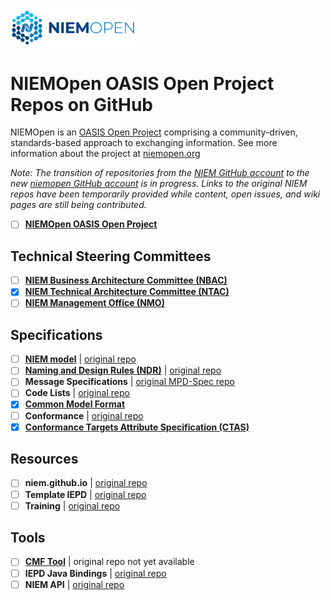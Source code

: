 
<img src="NIEM-NO-Logo-v5.png" width="200">

# NIEMOpen OASIS Open Project Repos on GitHub

NIEMOpen is an [OASIS Open Project](https://oasis-open-projects.org/) comprising a community-driven, standards-based approach to exchanging information. See more information about the project at [niemopen.org](https://niemopen.org)

*Note: The transition of repositories from the [NIEM GitHub account](https://github.com/NIEM) to the new [niemopen GitHub account](https://github.com/niemopen) is in progress.  Links to the original NIEM repos have been temporarily provided while content, open issues, and wiki pages are still being contributed.*

- [ ] **[NIEMOpen OASIS Open Project](https://github.com/niemopen/oasis-open-project "Includes NIEMOpen charter and other governance documents, mailing lists for the project and Technical Steering Committees (TSCs), Project Governance Board (PGB) meeting minutes, and sponsorship information.")**

## Technical Steering Committees

- [ ] **[NIEM Business Architecture Committee (NBAC)](https://github.com/niemopen/nbac-admin "Sets the business architecture and requirements of NIEM, manages NIEM Core, and supports NIEM domains.")**
- [x] **[NIEM Technical Architecture Committee (NTAC)](https://github.com/niemopen/ntac-admin "Defines and supports the technical architecture of NIEM.")**
- [ ] **[NIEM Management Office (NMO)](https://github.com/niemopen/nmo-admin)**

## Specifications

- [ ] **[NIEM model](https://github.com/niemopen/niem-model "The NIEM reference data model, providing reusable components to use in NIEM message specifications.")** | [original repo](https://github.com/NIEM/NIEM-Releases)
- [ ] **[Naming and Design Rules (NDR)](https://github.com/niemopen/niem-naming-design-rules "Specifies rules and the architecture for the NIEM data model and NIEM XML schemas.")** | [original repo](https://github.com/NIEM/NIEM-NDR)
- [ ] **Message Specifications** | [original MPD-Spec repo](https://github.com/NIEM/MPD-Spec "A guide to constructing NIEM message specifications, formerly called IEPDs.")
- [ ] **Code Lists** | [original repo](https://github.com/NIEM/NIEM-Code-Lists-Spec "Schema alternatives (Genericode, CSVs) for defining and using code lists with NIEM message specifications. Supports fixed or dynamic (run-time) code lists.  Also supports multi-column code lists.")
- [x] **[Common Model Format](https://github.com/niemopen/common-model-format "A data model for NIEM that can be expressed as XML, JSON, or any other serialization that NIEM supports.")**
- [ ] **Conformance** | [original repo](https://github.com/NIEM/NIEM-Conformance-Spec "General conformance guidance, principles, and rules for usage of NIEM.")
- [x] **[Conformance Targets Attribute Specification (CTAS)](https://github.com/niemopen/niem-conformance-targets "Defines an XML attribute to use within NIEM XML documents, allowing these documents to specify which kind of NIEM artifact they are.")**

## Resources

- [ ] **niem.github.io** | [original repo](https://github.com/NIEM/NIEM.github.io "Source files for NIEM's technical website at niem.github.io.")
- [ ] **Template IEPD** | [original repo](https://github.com/NIEM/Template-IEPD "A template that can be used as a starting point for a new NIEM IEPD.")
- [ ] **Training** | [original repo](https://github.com/NIEM/NIEM-Training "NIEM and IEPD resources used in the NIEM technical training videos on YouTube.")

## Tools

- [ ] **[CMF Tool](## "[Coming soon] A Java cli to transform NIEM models to supported serializations.")** | original repo not yet available
- [ ] **IEPD Java Bindings** | [original repo](https://github.com/NIEM/IEPD-Java-Bindings "A Java project that generates a jar of java class files based on an IEPD that can be used to read and generate message instances.")
- [ ] **NIEM API** | [original repo](https://github.com/NIEM/NIEM-API "[Coming soon] API and backend for supported NIEM tool functionality, including model management, search, subset development, migration mapping, conformance, and model transforms.")

